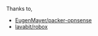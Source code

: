 Thanks to,
- [EugenMayer/packer-opnsense](https://github.com/EugenMayer/opnsense-starterkito)
- [lavabit/robox](https://github.com/lavabit/robox)